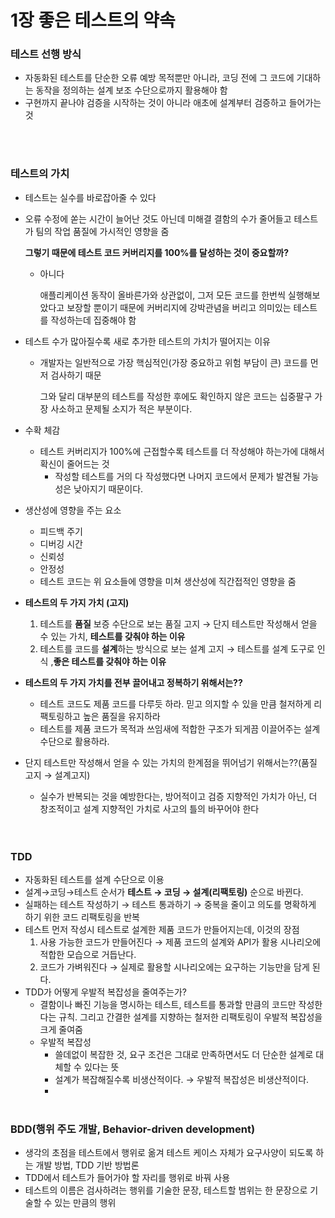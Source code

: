 # 1장 좋은 테스트의 약속

### 테스트 선행 방식

- 자동화된 테스트를 단순한 오류 예방 목적뿐만 아니라, 코딩 전에 그 코드에 기대하는 동작을 정의하는 설계 보조 수단으로까지 활용해야 함
- 구현까지 끝나야 검증을 시작하는 것이 아니라 애초에 설계부터 검증하고 들어가는 것

<Br>
<Br>

### 테스트의 가치

- 테스트는 실수를 바로잡아줄 수 있다
- 오류 수정에 쏟는 시간이 늘어난 것도 아닌데 미해결 결함의 수가 줄어들고 테스트가 팀의 작업 품질에 가시적인 영향을 줌

  **그렇기 때문에 테스트 코드 커버리지를 100%를 달성하는 것이 중요할까?**

    - 아니다

      애플리케이션 동작이 올바른가와 상관없이, 그저 모든 코드를 한번씩 실행해보았다고 보장할 뿐이기 때문에 커버리지에 강박관념을 버리고 의미있는 테스트 를 작성하는데 집중해야 함



- 테스트 수가 많아질수록 새로 추가한 테스트의 가치가 떨어지는 이유
    - 개발자는 일반적으로 가장 핵심적인(가장 중요하고 위험 부담이 큰) 코드를 먼저 검사하기 때문

      그와 달리 대부분의 테스트를 작성한 후에도 확인하지 않은 코드는 십중팔구 가장 사소하고 문제될 소지가 적은 부분이다.

- 수확 체감
    - 테스트 커버리지가 100%에 근접할수록 테스트를 더 작성해야 하는가에 대해서 확신이 줄어드는 것
        - 작성할 테스트를 거의 다 작성했다면 나머지 코드에서 문제가 발견될 가능성은 낮아지기 때문이다.
- 생산성에 영향을 주는 요소
    - 피드백 주기
    - 디버깅 시간
    - 신뢰성
    - 안정성
    - 테스트 코드는 위 요소들에 영향을 미쳐 생산성에 직간접적인 영향을 줌

- **테스트의 두 가지 가치 (고지)**
    1. 테스트를  **품질** 보증 수단으로 보는 품질 고지 → 단지 테스트만 작성해서 얻을 수 있는 가치, **테스트를 갖춰야 하는 이유**
    2. 테스트를 코드를 **설계**하는 방식으로 보는 설계 고지 → 테스트를 설계 도구로 인식 ,**좋은 테스트를 갖춰야 하는 이유**
- **테스트의 두 가지 가치를 전부 끌어내고 정복하기 위해서는??**
    - 테스트 코드도 제품 코드를 다루듯 하라. 믿고 의지할 수 있을 만큼 철저하게 리팩토링하고 높은 품질을 유지하라
    - 테스트를 제품 코드가 목적과 쓰임새에 적합한 구조가 되게끔 이끌어주는 설계 수단으로 활용하라.
- 단지 테스트만 작성해서 얻을 수 있는 가치의 한계점을 뛰어넘기 위해서는??(품질 고지 → 설계고지)
    - 실수가 반복되는 것을 예방한다는, 방어적이고 검증 지향적인 가치가 아닌, 더 창조적이고 설계 지향적인 가치로 사고의 틀의 바꾸어야 한다
      
    <Br>
      <Br>

### TDD

- 자동화된 테스트를 설계 수단으로 이용
- 설계→코딩→테스트 순서가 **테스트 → 코딩 → 설계(리팩토링)** 순으로 바뀐다.
- 실패하는 테스트 작성하기  → 테스트 통과하기 → 중복을 줄이고 의도를 명확하게 하기 위한 코드 리팩토링을 반복
- 테스트 먼저 작성시 테스트로 설계한 제품 코드가 만들어지는데, 이것의 장점
    1. 사용 가능한 코드가 만들어진다 → 제품 코드의 설계와 API가 활용 시나리오에 적합한 모습으로 거듭난다.
    2. 코드가 가벼워진다 → 실제로 활용할 시나리오에는 요구하는 기능만을 담게 된다.
- TDD가 어떻게 우발적 복잡성을 줄여주는가?
    - 결함이나 빠진 기능을 명시하는 테스트, 테스트를 통과할 만큼의 코드만 작성한다는 규칙. 그리고 간결한 설계를 지향하는 철저한 리팩토링이 우발적 복잡성을 크게 줄여줌
    - 우발적 복잡성
        - 쓸데없이 복잡한 것, 요구 조건은 그대로 만족하면서도 더 단순한 설계로 대체할 수 있다는 뜻
        - 설계가 복잡해질수록 비생산적이다. → 우발적 복잡성은 비생산적이다.
        - 
          <Br>
          <Br>

### **BDD(행위 주도 개발, Behavior-driven development)**

- 생각의 초점을 테스트에서 행위로 옮겨 테스트 케이스 자체가 요구사양이 되도록 하는 개발 방법, TDD 기반 방법론
- TDD에서 테스트가 들어가야 할 자리를 행위로 바꿔 사용
- 테스트의 이름은 검사하려는 행위를 기술한 문장, 테스트할 범위는 한 문장으로 기술할 수 있는 만큼의 행위
